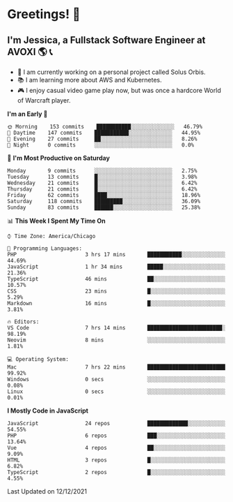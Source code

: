 # Greetings! 🧠

## I'm Jessica, a Fullstack Software Engineer at AVOXI 🌎 📞

- 🌟 I am currently working on a personal project called Solus Orbis.
- 📚 I am learning more about AWS and Kubernetes.
- 🎮 I enjoy casual video game play now, but was once a hardcore World of Warcraft player.

<!--START_SECTION:waka-->
**I'm an Early 🐤** 

```text
🌞 Morning    153 commits    ███████████░░░░░░░░░░░░░░   46.79% 
🌆 Daytime    147 commits    ███████████░░░░░░░░░░░░░░   44.95% 
🌃 Evening    27 commits     ██░░░░░░░░░░░░░░░░░░░░░░░   8.26% 
🌙 Night      0 commits      ░░░░░░░░░░░░░░░░░░░░░░░░░   0.0%

```
📅 **I'm Most Productive on Saturday** 

```text
Monday       9 commits      ░░░░░░░░░░░░░░░░░░░░░░░░░   2.75% 
Tuesday      13 commits     █░░░░░░░░░░░░░░░░░░░░░░░░   3.98% 
Wednesday    21 commits     █░░░░░░░░░░░░░░░░░░░░░░░░   6.42% 
Thursday     21 commits     █░░░░░░░░░░░░░░░░░░░░░░░░   6.42% 
Friday       62 commits     ████░░░░░░░░░░░░░░░░░░░░░   18.96% 
Saturday     118 commits    █████████░░░░░░░░░░░░░░░░   36.09% 
Sunday       83 commits     ██████░░░░░░░░░░░░░░░░░░░   25.38%

```


📊 **This Week I Spent My Time On** 

```text
⌚︎ Time Zone: America/Chicago

💬 Programming Languages: 
PHP                      3 hrs 17 mins       ███████████░░░░░░░░░░░░░░   44.69% 
JavaScript               1 hr 34 mins        █████░░░░░░░░░░░░░░░░░░░░   21.36% 
TypeScript               46 mins             ██░░░░░░░░░░░░░░░░░░░░░░░   10.57% 
CSS                      23 mins             █░░░░░░░░░░░░░░░░░░░░░░░░   5.29% 
Markdown                 16 mins             █░░░░░░░░░░░░░░░░░░░░░░░░   3.81%

🔥 Editors: 
VS Code                  7 hrs 14 mins       ████████████████████████░   98.19% 
Neovim                   8 mins              ░░░░░░░░░░░░░░░░░░░░░░░░░   1.81%

💻 Operating System: 
Mac                      7 hrs 22 mins       █████████████████████████   99.92% 
Windows                  0 secs              ░░░░░░░░░░░░░░░░░░░░░░░░░   0.08% 
Linux                    0 secs              ░░░░░░░░░░░░░░░░░░░░░░░░░   0.01%

```

**I Mostly Code in JavaScript** 

```text
JavaScript               24 repos            █████████████░░░░░░░░░░░░   54.55% 
PHP                      6 repos             ███░░░░░░░░░░░░░░░░░░░░░░   13.64% 
Vue                      4 repos             ██░░░░░░░░░░░░░░░░░░░░░░░   9.09% 
HTML                     3 repos             █░░░░░░░░░░░░░░░░░░░░░░░░   6.82% 
TypeScript               2 repos             █░░░░░░░░░░░░░░░░░░░░░░░░   4.55%

```



 Last Updated on 12/12/2021
<!--END_SECTION:waka-->

<!--
**jessikuh/jessikuh** is a ✨ _special_ ✨ repository because its `README.md` (this file) appears on your GitHub profile.

Here are some ideas to get you started:

- 🔭 I’m currently working on ...
- 🌱 I’m currently learning ...
- 👯 I’m looking to collaborate on ...
- 🤔 I’m looking for help with ...
- 💬 Ask me about ...
- 📫 How to reach me: ...
- 😄 Pronouns: ...
- ⚡ Fun fact: ...
-->
